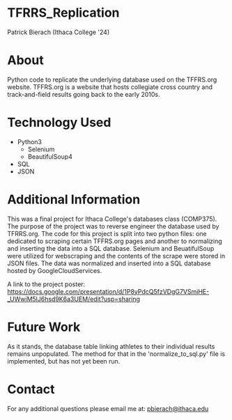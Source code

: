 # TFRRS_Replication
  Patrick Bierach (Ithaca College '24)

# About 
Python code to replicate the underlying database used on the TFFRS.org website. 
TFFRS.org is a website that hosts collegiate cross country and track-and-field results going back to the early 2010s. 

# Technology Used
  - Python3
    - Selenium
    - BeautifulSoup4
  - SQL
  - JSON
  
# Additional Information
This was a final project for Ithaca College's databases class (COMP375). The purpose of the project was to reverse engineer the database used by TFRRS.org. The code for this project is split into two python files: one dedicated to scraping certain TFFRS.org pages and another to normalizing and inserting the data into a SQL database. Selenium and BeuatifulSoup were utilized for webscraping and the contents of the scrape were stored in JSON files. The data was normalized and inserted into a SQL database hosted by GoogleCloudServices. 

A link to the project poster: https://docs.google.com/presentation/d/1P8yPdcQ5fzVDgG7VSmjHE-_UWwiM5lJ6hsd9K6a3UEM/edit?usp=sharing

# Future Work
As it stands, the database table linking athletes to their individual results remains unpopulated. The method for that in the 'normalize_to_sql.py' file is implemented, but has not yet been run. 

# Contact
For any additional questions please email me at: pbierach@ithaca.edu

